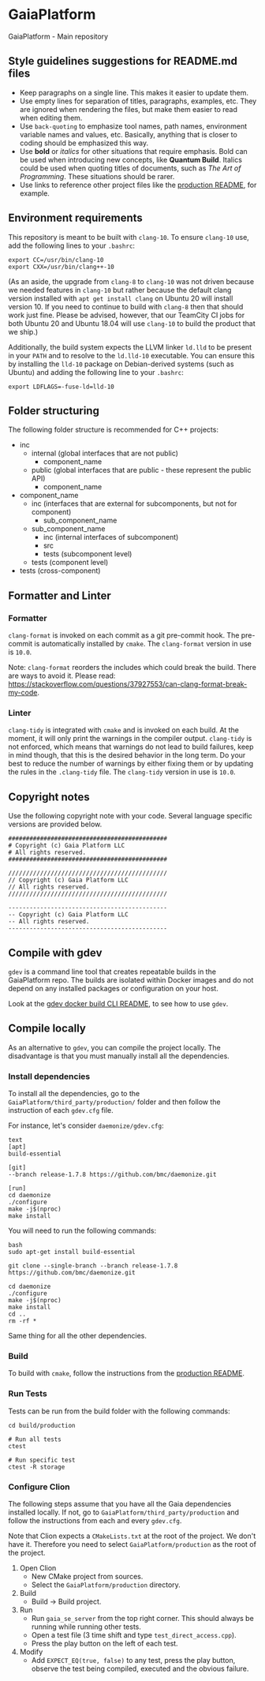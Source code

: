 # GaiaPlatform

GaiaPlatform - Main repository

## Style guidelines suggestions for README.md files

* Keep paragraphs on a single line. This makes it easier to update them.
* Use empty lines for separation of titles, paragraphs, examples, etc. They are ignored when rendering the files, but make them easier to read when editing them.
* Use `back-quoting` to emphasize tool names, path names, environment variable names and values, etc. Basically, anything that is closer to coding should be emphasized this way.
* Use **bold** or *italics* for other situations that require emphasis. Bold can be used when introducing new concepts, like **Quantum Build**. Italics could be used when quoting titles of documents, such as *The Art of Programming*. These situations should be rarer.
* Use links to reference other project files like the [production README](https://github.com/gaia-platform/GaiaPlatform/blob/master/production/README.md), for example.

## Environment requirements

This repository is meant to be built with `clang-10`. To ensure `clang-10` use, add the following lines to your `.bashrc`:

```
export CC=/usr/bin/clang-10
export CXX=/usr/bin/clang++-10
```

(As an aside, the upgrade from `clang-8` to `clang-10` was not driven because we needed features in `clang-10` but rather because the default clang version installed with `apt get install clang` on Ubuntu 20 will install version 10. If you need to continue to build with `clang-8` then that should work just fine.  Please be advised, however, that our TeamCity CI jobs for both Ubuntu 20 and Ubuntu 18.04 will use `clang-10` to build the product that we ship.)

Additionally, the build system expects the LLVM linker `ld.lld` to be present in your `PATH` and to resolve to the `ld.lld-10` executable. You can ensure this by installing the `lld-10` package on Debian-derived systems (such as Ubuntu) and adding the following line to your `.bashrc`:

```
export LDFLAGS=-fuse-ld=lld-10
```

## Folder structuring

The following folder structure is recommended for C++ projects:

* inc
  * internal (global interfaces that are not public)
    * component_name
  * public (global interfaces that are public - these represent the public API)
    * component_name
* component_name
  * inc (interfaces that are external for subcomponents, but not for component)
    * sub\_component\_name
  * sub\_component\_name
    * inc (internal interfaces of subcomponent)
    * src
    * tests (subcomponent level)
  * tests (component level)
* tests (cross-component)

## Formatter and Linter

### Formatter
`clang-format` is invoked on each commit as a git pre-commit hook. The pre-commit is automatically installed by `cmake`. The `clang-format` version in use is `10.0`.

Note: `clang-format` reorders the includes which could break the build. There are ways to avoid it. Please read: https://stackoverflow.com/questions/37927553/can-clang-format-break-my-code.

### Linter
`clang-tidy` is integrated with `cmake` and is invoked on each build. At the moment, it will only print the warnings in the compiler output. `clang-tidy` is not enforced, which means that warnings do not lead to build failures, keep in mind though, that this is the desired behavior in the long term. Do your best to reduce the number of warnings by either fixing them or by updating the rules in the `.clang-tidy` file. The `clang-tidy` version in use is `10.0`.

## Copyright notes

Use the following copyright note with your code. Several language specific versions are provided below.

```
#############################################
# Copyright (c) Gaia Platform LLC
# All rights reserved.
#############################################

/////////////////////////////////////////////
// Copyright (c) Gaia Platform LLC
// All rights reserved.
/////////////////////////////////////////////

---------------------------------------------
-- Copyright (c) Gaia Platform LLC
-- All rights reserved.
---------------------------------------------
```

## Compile with gdev

`gdev` is a command line tool that creates repeatable builds in the GaiaPlatform repo. The builds are isolated within Docker images and do not depend on any installed packages or configuration on your host.

Look at the [gdev docker build CLI README](https://github.com/gaia-platform/GaiaPlatform/blob/master/dev_tools/gdev/README.md), to see how to use `gdev`.

## Compile locally

As an alternative to `gdev`, you can compile the project locally. The disadvantage is that you must manually install all the dependencies.

### Install dependencies

To install all the dependencies, go to the `GaiaPlatform/third_party/production/` folder and then follow the instruction of each `gdev.cfg` file.

For instance, let's consider `daemonize/gdev.cfg`:

```
text
[apt]
build-essential

[git]
--branch release-1.7.8 https://github.com/bmc/daemonize.git

[run]
cd daemonize
./configure
make -j$(nproc)
make install
```

You will need to run the following commands:


```
bash
sudo apt-get install build-essential

git clone --single-branch --branch release-1.7.8 https://github.com/bmc/daemonize.git

cd daemonize
./configure
make -j$(nproc)
make install
cd ..
rm -rf *
```

Same thing for all the other dependencies.

### Build

To build with `cmake`, follow the instructions from the [production README](https://github.com/gaia-platform/GaiaPlatform/blob/master/production/README.md).

### Run Tests

Tests can be run from the build folder with the following commands:

```
cd build/production

# Run all tests
ctest

# Run specific test
ctest -R storage
```

### Configure Clion

The following steps assume that you have all the Gaia dependencies installed locally. If not, go to `GaiaPlatform/third_party/production` and follow the instructions from each and every `gdev.cfg`.

Note that Clion expects a `CMakeLists.txt` at the root of the project. We don't have it. Therefore you need to select `GaiaPlatform/production` as the root of the project.

1. Open Clion
   - New CMake project from sources.
   - Select the `GaiaPlatform/production` directory.
2. Build
   - Build ->  Build project.
3. Run
   - Run `gaia_se_server` from the top right corner. This should always be running while running other tests.
   - Open a test file (3 time shift and type `test_direct_access.cpp`).
   - Press the play button on the left of each test.
4. Modify
   - Add `EXPECT_EQ(true, false)` to any test, press the play button, observe the test being compiled, executed and the obvious failure.
